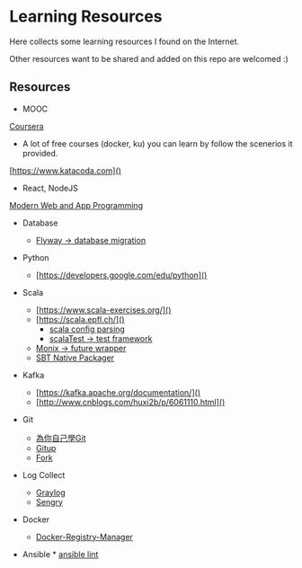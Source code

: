 # Learning Resources
Here collects some learning resources I found on the Internet.

Other resources want to be shared and added on this repo are welcomed :)


## Resources
* MOOC

[Coursera](https://www.coursera.org)

* A lot of free courses (docker, ku) you can learn by follow the scenerios it provided.

[https://www.katacoda.com]()

* React, NodeJS

[Modern Web and App Programming](https://nthu-datalab.github.io/ss/index.html)
 
* Database
	* [Flyway -> database migration](https://flywaydb.org/)
* Python
	* [https://developers.google.com/edu/python]()
* Scala
	* [https://www.scala-exercises.org/]()
	* [https://scala.epfl.ch/]()
        * [scala config parsing](https://github.com/pureconfig/pureconfig)
        * [scalaTest -> test framework](http://www.scalatest.org/)
	* [Monix -> future wrapper](https://monix.io/)
	* [SBT Native Packager](https://github.com/sbt/sbt-native-packager)

* Kafka
	* [https://kafka.apache.org/documentation/]()
	* [http://www.cnblogs.com/huxi2b/p/6061110.html]()


* Git
	* [為你自己學Git](http://gitbook.tw/)
	* [Gitup](http://gitup.co/)
	* [Fork](https://git-fork.com/)

* Log Collect
	* [Graylog](https://www.graylog.org/)
	* [Sengry](https://docs.sentry.io/)

* Docker
	* [Docker-Registry-Manager](https://github.com/snagles/docker-registry-manager)

* Ansible
        * [ansible lint](https://github.com/willthames/ansible-lint)
